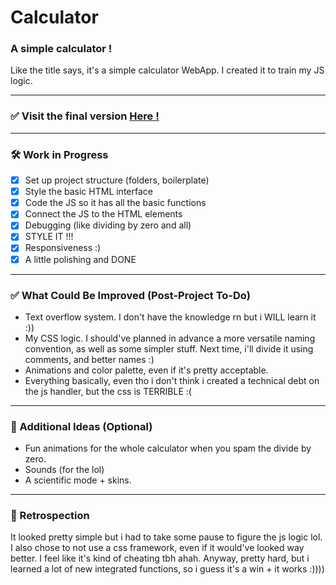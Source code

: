 # Calculator

### A simple calculator !

Like the title says, it's a simple calculator WebApp. I created it to train my JS logic.

---

### ✅ Visit the final version [Here !](https://sharedfolders.github.io/50PU26-N1-Calculator/)

---
### 🛠️ Work in Progress

- [X] Set up project structure (folders, boilerplate)
- [X] Style the basic HTML interface
- [X] Code the JS so it has all the basic functions
- [X] Connect the JS to the HTML elements
- [X] Debugging (like dividing by zero and all)
- [X] STYLE IT !!!
- [X] Responsiveness :)
- [X] A little polishing and DONE

---

### ✅ What Could Be Improved (Post-Project To-Do)

- Text overflow system. I don't have the knowledge rn but i WILL learn it :))
- My CSS logic. I should've planned in advance a more versatile naming convention, as well as some simpler stuff. Next time, i'll divide it using comments, and better names :)
- Animations and color palette, even if it's pretty acceptable.
- Everything basically, even tho i don't think i created a technical debt on the js handler, but the css is TERRIBLE :(

---

### 🧩 Additional Ideas (Optional)

- Fun animations for the whole calculator when you spam the divide by zero.
- Sounds (for the lol)
- A scientific mode + skins.

---

### 🧩 Retrospection

It looked pretty simple but i had to take some pause to figure the js logic lol. I also chose to not use a css framework, even if it would've looked way better. I feel like it's kind of cheating tbh ahah.
Anyway, pretty hard, but i learned a lot of new integrated functions, so i guess it's a win + it works :))))
